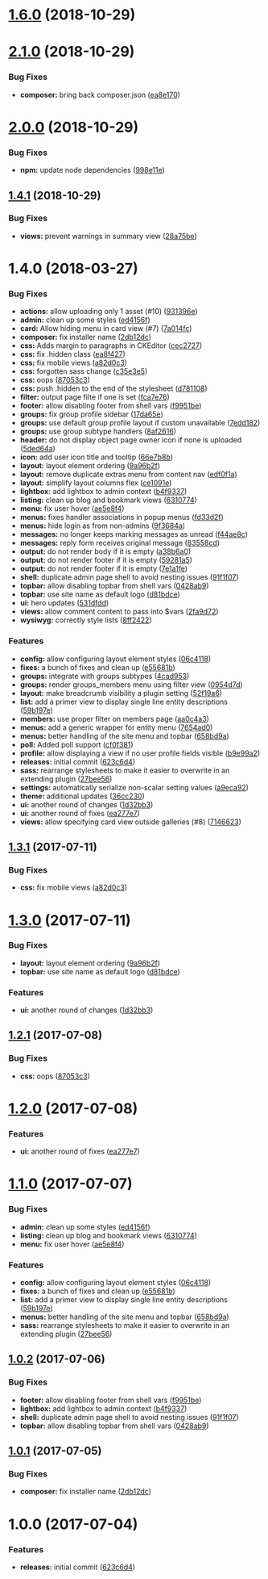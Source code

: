<a name="1.6.0"></a>
# [1.6.0](https://github.com/hypeJunction/hypeUI/compare/2.1.0...v1.6.0) (2018-10-29)




<a name="2.1.0"></a>
# [2.1.0](https://github.com/hypeJunction/hypeUI/compare/2.0.0...v2.1.0) (2018-10-29)


### Bug Fixes

* **composer:** bring back composer.json ([ea8e170](https://github.com/hypeJunction/hypeUI/commit/ea8e170))



<a name="2.0.0"></a>
# [2.0.0](https://github.com/hypeJunction/hypeUI/compare/1.4.1...v2.0.0) (2018-10-29)


### Bug Fixes

* **npm:** update node dependencies ([998e11e](https://github.com/hypeJunction/hypeUI/commit/998e11e))



<a name="1.4.1"></a>
## [1.4.1](https://github.com/hypeJunction/hypeUI/compare/1.5.0...v1.4.1) (2018-10-29)


### Bug Fixes

* **views:** prevent warnings in summary view ([28a75be](https://github.com/hypeJunction/hypeUI/commit/28a75be))



<a name="1.4.0"></a>
# 1.4.0 (2018-03-27)


### Bug Fixes

* **actions:** allow uploading only 1 asset (#10) ([931396e](https://github.com/hypeJunction/hypeUI/commit/931396e))
* **admin:** clean up some styles ([ed4156f](https://github.com/hypeJunction/hypeUI/commit/ed4156f))
* **card:** Allow hiding menu in card view (#7) ([7a014fc](https://github.com/hypeJunction/hypeUI/commit/7a014fc))
* **composer:** fix installer name ([2db12dc](https://github.com/hypeJunction/hypeUI/commit/2db12dc))
* **css:** Adds margin to paragraphs in CKEditor ([cec2727](https://github.com/hypeJunction/hypeUI/commit/cec2727))
* **css:** fix .hidden class ([ea8f427](https://github.com/hypeJunction/hypeUI/commit/ea8f427))
* **css:** fix mobile views ([a82d0c3](https://github.com/hypeJunction/hypeUI/commit/a82d0c3))
* **css:** forgotten sass change ([c35e3e5](https://github.com/hypeJunction/hypeUI/commit/c35e3e5))
* **css:** oops ([87053c3](https://github.com/hypeJunction/hypeUI/commit/87053c3))
* **css:** push .hidden to the end of the stylesheet ([d781108](https://github.com/hypeJunction/hypeUI/commit/d781108))
* **filter:** output page filte if one is set ([fca7e76](https://github.com/hypeJunction/hypeUI/commit/fca7e76))
* **footer:** allow disabling footer from shell vars ([f9951be](https://github.com/hypeJunction/hypeUI/commit/f9951be))
* **groups:** fix group profile sidebar ([17da65e](https://github.com/hypeJunction/hypeUI/commit/17da65e))
* **groups:** use default group profile layout if custom unavailable ([7edd182](https://github.com/hypeJunction/hypeUI/commit/7edd182))
* **groups:** use group subtype handlers ([8af2616](https://github.com/hypeJunction/hypeUI/commit/8af2616))
* **header:** do not display object page owner icon if none is uploaded ([5ded64a](https://github.com/hypeJunction/hypeUI/commit/5ded64a))
* **icon:** add user icon title and tooltip ([66e7b8b](https://github.com/hypeJunction/hypeUI/commit/66e7b8b))
* **layout:** layout element ordering ([9a96b2f](https://github.com/hypeJunction/hypeUI/commit/9a96b2f))
* **layout:** remove duplicate extras menu from content nav ([edf0f1a](https://github.com/hypeJunction/hypeUI/commit/edf0f1a))
* **layout:** simplify layout columns flex ([ce1091e](https://github.com/hypeJunction/hypeUI/commit/ce1091e))
* **lightbox:** add lightbox to admin context ([b4f9337](https://github.com/hypeJunction/hypeUI/commit/b4f9337))
* **listing:** clean up blog and bookmark views ([6310774](https://github.com/hypeJunction/hypeUI/commit/6310774))
* **menu:** fix user hover ([ae5e8f4](https://github.com/hypeJunction/hypeUI/commit/ae5e8f4))
* **menus:** fixes handler associations in popup menus ([fd33d2f](https://github.com/hypeJunction/hypeUI/commit/fd33d2f))
* **menus:** hide login as from non-admins ([9f3684a](https://github.com/hypeJunction/hypeUI/commit/9f3684a))
* **messages:** no longer keeps marking messages as unread ([f44ae8c](https://github.com/hypeJunction/hypeUI/commit/f44ae8c))
* **messages:** reply form receives original message ([83558cd](https://github.com/hypeJunction/hypeUI/commit/83558cd))
* **output:** do not render body if it is empty ([a38b6a0](https://github.com/hypeJunction/hypeUI/commit/a38b6a0))
* **output:** do not render footer if it is empty ([59281a5](https://github.com/hypeJunction/hypeUI/commit/59281a5))
* **output:** do not render footer if it is empty ([7e1a1fe](https://github.com/hypeJunction/hypeUI/commit/7e1a1fe))
* **shell:** duplicate admin page shell to avoid nesting issues ([91f1f07](https://github.com/hypeJunction/hypeUI/commit/91f1f07))
* **topbar:** allow disabling topbar from shell vars ([0428ab9](https://github.com/hypeJunction/hypeUI/commit/0428ab9))
* **topbar:** use site name as default logo ([d81bdce](https://github.com/hypeJunction/hypeUI/commit/d81bdce))
* **ui:** hero updates ([531dfdd](https://github.com/hypeJunction/hypeUI/commit/531dfdd))
* **views:** allow comment content to pass into $vars ([2fa9d72](https://github.com/hypeJunction/hypeUI/commit/2fa9d72))
* **wysiwyg:** correctly style lists ([8ff2422](https://github.com/hypeJunction/hypeUI/commit/8ff2422))

### Features

* **config:** allow configuring layout element styles ([06c4118](https://github.com/hypeJunction/hypeUI/commit/06c4118))
* **fixes:** a bunch of fixes and clean up ([e55681b](https://github.com/hypeJunction/hypeUI/commit/e55681b))
* **groups:** integrate with groups subtypes ([4cad953](https://github.com/hypeJunction/hypeUI/commit/4cad953))
* **groups:** render groups_members menu using filter view ([0954d7d](https://github.com/hypeJunction/hypeUI/commit/0954d7d))
* **layout:** make breadcrumb visibility a plugin setting ([52f19a6](https://github.com/hypeJunction/hypeUI/commit/52f19a6))
* **list:** add a primer view to display single line entity descriptions ([59b197e](https://github.com/hypeJunction/hypeUI/commit/59b197e))
* **members:** use proper filter on members page ([aa0c4a3](https://github.com/hypeJunction/hypeUI/commit/aa0c4a3))
* **menus:** add a generic wrapper for entity menu ([7654ad0](https://github.com/hypeJunction/hypeUI/commit/7654ad0))
* **menus:** better handling of the site menu and topbar ([658bd9a](https://github.com/hypeJunction/hypeUI/commit/658bd9a))
* **poll:** Added poll support ([cf0f381](https://github.com/hypeJunction/hypeUI/commit/cf0f381))
* **profile:** allow displaying a view if no user profile fields visible ([b9e99a2](https://github.com/hypeJunction/hypeUI/commit/b9e99a2))
* **releases:** initial commit ([623c6d4](https://github.com/hypeJunction/hypeUI/commit/623c6d4))
* **sass:** rearrange stylesheets to make it easier to overwrite in an extending plugin ([27bee56](https://github.com/hypeJunction/hypeUI/commit/27bee56))
* **settings:** automatically serialize non-scalar setting values ([a9eca92](https://github.com/hypeJunction/hypeUI/commit/a9eca92))
* **theme:** additional updates ([36cc230](https://github.com/hypeJunction/hypeUI/commit/36cc230))
* **ui:** another round of changes ([1d32bb3](https://github.com/hypeJunction/hypeUI/commit/1d32bb3))
* **ui:** another round of fixes ([ea277e7](https://github.com/hypeJunction/hypeUI/commit/ea277e7))
* **views:** allow specifying card view outside galleries (#8) ([7146623](https://github.com/hypeJunction/hypeUI/commit/7146623))



<a name="1.3.1"></a>
## [1.3.1](https://github.com/hypeJunction/hypeUI/compare/1.3.0...v1.3.1) (2017-07-11)


### Bug Fixes

* **css:** fix mobile views ([a82d0c3](https://github.com/hypeJunction/hypeUI/commit/a82d0c3))



<a name="1.3.0"></a>
# [1.3.0](https://github.com/hypeJunction/hypeUI/compare/1.2.1...v1.3.0) (2017-07-11)


### Bug Fixes

* **layout:** layout element ordering ([9a96b2f](https://github.com/hypeJunction/hypeUI/commit/9a96b2f))
* **topbar:** use site name as default logo ([d81bdce](https://github.com/hypeJunction/hypeUI/commit/d81bdce))

### Features

* **ui:** another round of changes ([1d32bb3](https://github.com/hypeJunction/hypeUI/commit/1d32bb3))



<a name="1.2.1"></a>
## [1.2.1](https://github.com/hypeJunction/hypeUI/compare/1.2.0...v1.2.1) (2017-07-08)


### Bug Fixes

* **css:** oops ([87053c3](https://github.com/hypeJunction/hypeUI/commit/87053c3))



<a name="1.2.0"></a>
# [1.2.0](https://github.com/hypeJunction/hypeUI/compare/1.1.0...v1.2.0) (2017-07-08)


### Features

* **ui:** another round of fixes ([ea277e7](https://github.com/hypeJunction/hypeUI/commit/ea277e7))



<a name="1.1.0"></a>
# [1.1.0](https://github.com/hypeJunction/hypeUI/compare/1.0.2...v1.1.0) (2017-07-07)


### Bug Fixes

* **admin:** clean up some styles ([ed4156f](https://github.com/hypeJunction/hypeUI/commit/ed4156f))
* **listing:** clean up blog and bookmark views ([6310774](https://github.com/hypeJunction/hypeUI/commit/6310774))
* **menu:** fix user hover ([ae5e8f4](https://github.com/hypeJunction/hypeUI/commit/ae5e8f4))

### Features

* **config:** allow configuring layout element styles ([06c4118](https://github.com/hypeJunction/hypeUI/commit/06c4118))
* **fixes:** a bunch of fixes and clean up ([e55681b](https://github.com/hypeJunction/hypeUI/commit/e55681b))
* **list:** add a primer view to display single line entity descriptions ([59b197e](https://github.com/hypeJunction/hypeUI/commit/59b197e))
* **menus:** better handling of the site menu and topbar ([658bd9a](https://github.com/hypeJunction/hypeUI/commit/658bd9a))
* **sass:** rearrange stylesheets to make it easier to overwrite in an extending plugin ([27bee56](https://github.com/hypeJunction/hypeUI/commit/27bee56))



<a name="1.0.2"></a>
## [1.0.2](https://github.com/hypeJunction/hypeUI/compare/1.0.1...v1.0.2) (2017-07-06)


### Bug Fixes

* **footer:** allow disabling footer from shell vars ([f9951be](https://github.com/hypeJunction/hypeUI/commit/f9951be))
* **lightbox:** add lightbox to admin context ([b4f9337](https://github.com/hypeJunction/hypeUI/commit/b4f9337))
* **shell:** duplicate admin page shell to avoid nesting issues ([91f1f07](https://github.com/hypeJunction/hypeUI/commit/91f1f07))
* **topbar:** allow disabling topbar from shell vars ([0428ab9](https://github.com/hypeJunction/hypeUI/commit/0428ab9))



<a name="1.0.1"></a>
## [1.0.1](https://github.com/hypeJunction/hypeUI/compare/1.0.0...v1.0.1) (2017-07-05)


### Bug Fixes

* **composer:** fix installer name ([2db12dc](https://github.com/hypeJunction/hypeUI/commit/2db12dc))



<a name="1.0.0"></a>
# 1.0.0 (2017-07-04)


### Features

* **releases:** initial commit ([623c6d4](https://github.com/hypeJunction/hypeUI/commit/623c6d4))




